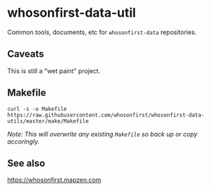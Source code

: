 # whosonfirst-data-util

Common tools, documents, etc for `whosonfirst-data` repositories.

## Caveats

This is still a "wet paint" project.

## Makefile

```
curl -s -o Makefile https://raw.githubusercontent.com/whosonfirst/whosonfirst-data-utils/master/make/Makefile
```

_Note: This will overwrite any existing `Makefile` so back up or copy accoringly._

## See also

https://whosonfirst.mapzen.com
